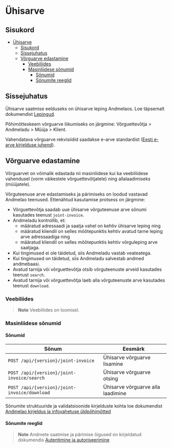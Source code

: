 # Ühisarve

## Sisukord

- [Ühisarve](#ühisarve)
  - [Sisukord](#sisukord)
  - [Sissejuhatus](#sissejuhatus)
  - [Võrguarve edastamine](#võrguarve-edastamine)
    - [Veebiliides](#veebiliides)
    - [Masinliidese sõnumid](#masinliidese-sõnumid)
      - [Sõnumid](#sõnumid)
      - [Sõnumite reeglid](#sõnumite-reeglid)

## Sissejuhatus

Ühisarve saatmise eelduseks on ühisarve leping Andmelaos. Loe täpsemalt dokumendist [Lepingud](05-lepingud.md).

Põhimõtteskeem võrguarve liikumiseks on järgmine: Võrguettevõtja > Andmeladu > Müüja > Klient.

Vahendatava võrguarve rekvisiidid saadakse e-arve standardist ([Eesti e-arve kirjelduse juhend](https://media.voog.com/0000/0042/1620/files/Eesti_e-arve_kirjelduse_juhend_E_arve_saatmine%20ja%20presenteeerimine%20pangas_ver_1_0.pdf)).

## Võrguarve edastamine

Võrguarvet on võimalik edastada nii masinliidese kui ka veebiliidese vahendusel (vorm väikestele võrguettevõtjatele) ning allalaadimiseks (müüjatele).

Võrguteenuse arve edastamiseks ja pärimiseks on loodud vastavad Andmelao teenused. Ettenähtud kasutamise protsess on järgmine:

- Võrguettevõtja saadab uue ühisarve võrguteenuse arve sõnumi kasutades teenust `joint-invoice`.
- Andmeladu kontrollib, et:
  - määratud adressaadi ja saatja vahel on kehtiv ühisarve leping ning
  - määratud kliendil on selles mõõtepunktis kehtiv avatud tarne leping arve adressaadiga ning
  - määratud kliendil on selles mõõtepunktis kehtiv võrguleping arve saatjaga.
- Kui tingimused ei ole täidetud, siis Andmeladu vastab veateatega.
- Kui tingimused on täidetud, siis Andmeladu salvestab andmed andmebaasi.
- Avatud tarnija või võrguettevõtja otsib võrguteenuste arveid  kasutades teenust `search`.
- Avatud tarnija või võrguettevõtja laeb alla võrguteenuste arve kasutades teenust `download`.

### Veebiliides

> **Note**
> Veebiliides on loomisel.

### Masinliidese sõnumid

#### Sõnumid

| Sõnum                                        | Eesmärk                           |
|----------------------------------------------|-----------------------------------|
| `POST /api/{version}/joint-invoice`          | Ühisarve võrguarve lisamine       |
| `POST /api/{version}/joint-invoice/search`   | Ühisarve võrguarve otsing         |
| `POST /api/{version}/joint-invoice/download` | Ühisarve võrguarve alla laadimine |

Sõnumite struktuuride ja validatsioonide kirjelduste kohta loe dokumendist [Andmelao kirjeldus ja infovahetuse üldpõhimõtted](01-avp-kirjeldus-ja-infovahetuse-yldpohimotted.md)

#### Sõnumite reeglid

> **Note**
> Andmete saatmise ja pärimise õigused on kirjeldatud dokumendis [Autentimine ja autoriseerimine](02-autentimine-ja-autoriseerimine.md)
